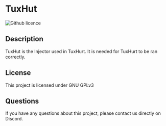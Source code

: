 # TuxHut
  ![Github licence](https://upload.wikimedia.org/wikipedia/commons/9/93/GPLv3_Logo.svg)

  
  ## Description 
  TuxHut is the Injector used in TuxHurt. It is needed for TuxHurt to be ran correctly.

  ## License 
  This project is licensed under GNU GPLv3

  ## Questions
  If you have any questions about this project, please contact us directly on Discord.
